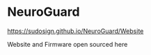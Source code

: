 # NeuroGuard
https://sudosign.github.io/NeuroGuard/Website

Website and Firmware open sourced here
 
 
